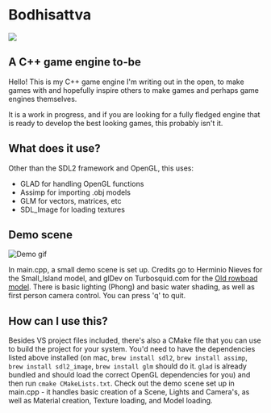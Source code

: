 # Bodhisattva

![](https://freepngimg.com/download/temp/31696-7-buddha-temple-clipart_64x64.ico)

## A C++ game engine to-be
Hello! This is my C++ game engine I'm writing out in the open, to make games with and hopefully inspire others to make games and perhaps game engines themselves.

It is a work in progress, and if you are looking for a fully fledged engine that is ready to develop the best looking games, this probably isn't it.

## What does it use?
Other than the SDL2 framework and OpenGL, this uses:
- GLAD for handling OpenGL functions
- Assimp for importing .obj models
- GLM for vectors, matrices, etc
- SDL_Image for loading textures

## Demo scene
![Demo gif](demo.gif?raw=true "Demo")

In main.cpp, a small demo scene is set up. Credits go to Herminio Nieves for the Small_Island model, and glDev on Turbosquid.com for the [Old rowboad model](https://www.turbosquid.com/FullPreview/Index.cfm/ID/675083). There is basic lighting (Phong) and basic water shading, as well as first person camera control. You can press 'q' to quit.

## How can I use this?
Besides VS project files included, there's also a CMake file that you can use to build the project for your system.
You'd need to have the dependencies listed above installed (on mac, `brew install sdl2`, `brew install assimp`, `brew install sdl2_image`, `brew install glm` should do it. `glad` is already bundled and should load the correct OpenGL dependencies for you) and then run `cmake CMakeLists.txt`.
Check out the demo scene set up in main.cpp - it handles basic creation of a Scene, Lights and Camera's, as well as Material creation, Texture loading, and Model loading.
